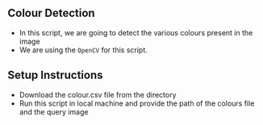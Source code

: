 ## Colour Detection
- In this script, we are going to detect the various colours present in the image
- We are using the `OpenCV` for this script.
## Setup Instructions
- Download the colour.csv file from the directory
- Run this script in local machine and provide the path of the colours file and the query image
